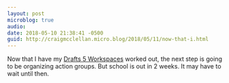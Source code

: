 ```yaml
---
layout: post
microblog: true
audio: 
date: 2018-05-10 21:38:41 -0500
guid: http://craigmcclellan.micro.blog/2018/05/11/now-that-i.html
---
```

Now that I have my [Drafts 5 Workspaces](http://www.theclassnerd.com/blog/2018/5/3/drafts-5-workspaces) worked out, the next step is going to be organizing action groups. But school is out in 2 weeks. It may have to wait until then.
